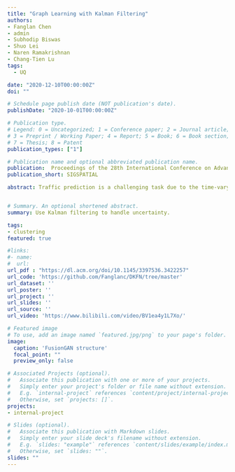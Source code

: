 ```yaml
---
title: "Graph Learning with Kalman Filtering"
authors:
- Fanglan Chen
- admin
- Subhodip Biswas
- Shuo Lei
- Naren Ramakrishnan
- Chang-Tien Lu
tags:
  - UQ

date: "2020-12-10T00:00:00Z"
doi: ""

# Schedule page publish date (NOT publication's date).
publishDate: "2020-10-01T00:00:00Z"

# Publication type.
# Legend: 0 = Uncategorized; 1 = Conference paper; 2 = Journal article;
# 3 = Preprint / Working Paper; 4 = Report; 5 = Book; 6 = Book section;
# 7 = Thesis; 8 = Patent
publication_types: ["1"]

# Publication name and optional abbreviated publication name.
publication:  Proceedings of the 28th International Conference on Advances in Geographic Information 
publication_short: SIGSPATIAL

abstract: Traffic prediction is a challenging task due to the time-varying nature of traffic patterns and the complex spatial dependency of road networks. Adding to the challenge, there are a number of errors introduced in traffic sensor reporting, including bias and noise. However, most of the previous works treat the sensor observations as exact measures ignoring the effect of unknown noise. To model the spatial and temporal dependencies, existing studies combine graph neural networks (GNNs) with other deep learning techniques but their equal weighting of different dependencies limits the models' ability to capture the real dynamics in the traffic network. To deal with the above issues, we propose a novel deep learning framework called Deep Kalman Filtering Network (DKFN) to forecast the network-wide traffic state by modeling the self and neighbor dependencies as two streams, and their predictions are fused under the statistical theory and optimized through the Kalman filtering network. First, the reliability of each stream is evaluated using variances. Then, the Kalman filter is leveraged to properly fuse noisy observations in terms of their reliability. Experimental results reflect the superiority of the proposed method over baseline models on two real-world traffic datasets in the speed prediction task.


# Summary. An optional shortened abstract.
summary: Use Kalman filtering to handle uncertainty.

tags:
- clustering
featured: true

#links:
#- name:
#  url:  
url_pdf : "https://dl.acm.org/doi/10.1145/3397536.3422257"
url_code: 'https://github.com/Fanglanc/DKFN/tree/master'
url_dataset: ''
url_poster: ''
url_project: ''
url_slides: ''
url_source: ''
url_video: 'https://www.bilibili.com/video/BV1ea4y1L7Xo/'

# Featured image
# To use, add an image named `featured.jpg/png` to your page's folder.
image:
  caption: 'FusionGAN structure'
  focal_point: ""
  preview_only: false

# Associated Projects (optional).
#   Associate this publication with one or more of your projects.
#   Simply enter your project's folder or file name without extension.
#   E.g. `internal-project` references `content/project/internal-project/index.md`.
#   Otherwise, set `projects: []`.
projects:
- internal-project

# Slides (optional).
#   Associate this publication with Markdown slides.
#   Simply enter your slide deck's filename without extension.
#   E.g. `slides: "example"` references `content/slides/example/index.md`.
#   Otherwise, set `slides: ""`.
slides: ""
---
```


